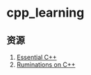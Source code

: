 # cpp_learning

## 资源

1. [Essential C++](./essential_cpp)
2. [Ruminations on C++](./ruminations_on_cpp)
